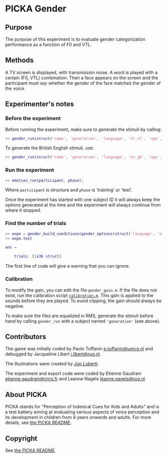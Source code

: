 # PICKA Gender

## Purpose

The purpose of this experiment is to evaluate gender categorization performance as a function of F0 and VTL.

## Methods

A TV screen is displayed, with transmission noise. A word is played with a certain (F0, VTL) combination. Then a face appears on the screen and the participant must say whether the gender of the face matches the gender of the voice.

## Experimenter's notes

### Before the experiment

Before running the experiment, make sure to generate the stimuli by calling:

```matlab
>> gender_run(struct('name', 'generation', 'language', 'nl_nl', 'age', []));
```

To generate the British English stimuli, use:

```matlab
>> gender_run(struct('name', 'generation', 'language', 'en_gb', 'age', []));
```

### Run the experiment

```matlab
>> emotion_run(participant, phase);
```

Where `participant` is structure and `phase` is 'training' or 'test'.

Once the experiment has started with one subject ID it will always keep the options generated at the time and the experiment will always continue from where it stopped.

### Find the number of trials

```matlab
>> expe = gender_build_conditions(gender_options(struct('language', 'nl_nl')));
>> expe.test

ans =

    trials: [1x36 struct]
```
The first line of code will give a warning that you can ignore.

### Calibration

To modify the gain, you can edit the file `gender_gain.m`. If the file does not exist, run the calibration script [`calibration.m`](../calibration.m). This gain is applied to the sounds before they are played. To avoid clipping, the gain should always be negative.

To make sure the files are equalized in RMS, generate the stimuli before hand by calling `gender_run` with a subject named `'generation'` (see above).

## Contributors

The game was initially coded by Paolo Toffanin <p.toffanin@umcg.nl> and debugged by Jacqueline Libert <j.libert@rug.nl>.

The illustrations were created by [Jop Luberti](http://jopluberti.com/).

The experiment and export code were coded by Etienne Gaudrain <etienne.gaudrain@cnrs.fr> and Leanne Nagels <leanne.nagels@rug.nl>.

## About PICKA

PICKA stands for "Perception of Indexical Cues for Kids and Adults" and is a test battery aiming at evaluating various aspects of voice perception and its development in children from 4 years onwards and adults. For more details, see [the PICKA README](../../README.md).

## Copyright

See [the PICKA README](../../README.md).